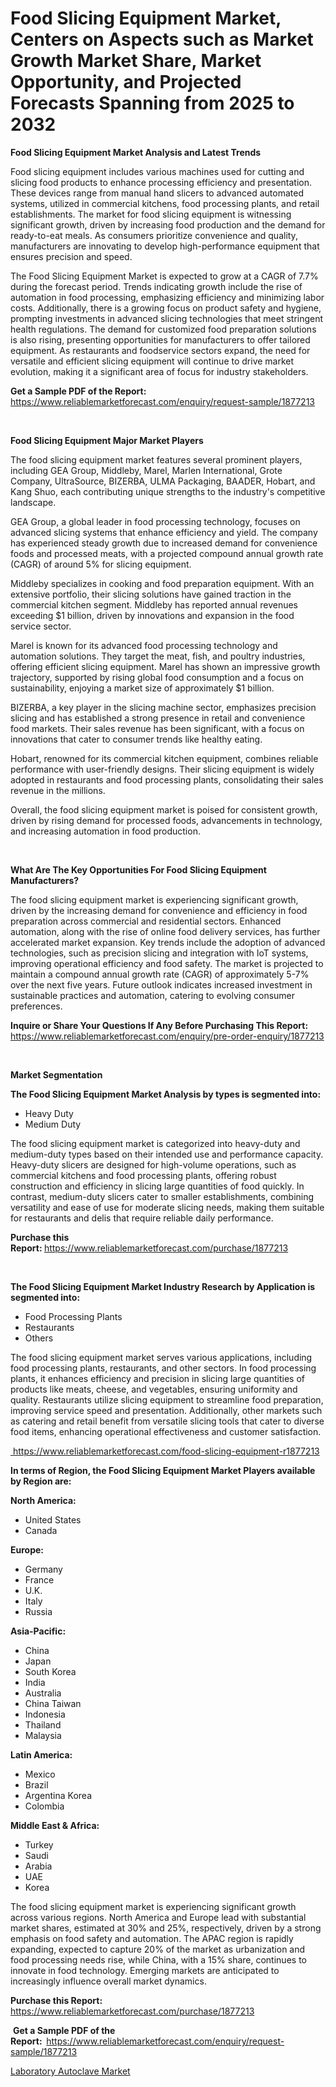 <p><h1>Food Slicing Equipment Market, Centers on Aspects such as Market Growth Market Share, Market Opportunity, and Projected Forecasts Spanning from 2025 to 2032</h1></p><p><strong>Food Slicing Equipment Market Analysis and Latest Trends</strong></p>
<p><p>Food slicing equipment includes various machines used for cutting and slicing food products to enhance processing efficiency and presentation. These devices range from manual hand slicers to advanced automated systems, utilized in commercial kitchens, food processing plants, and retail establishments. The market for food slicing equipment is witnessing significant growth, driven by increasing food production and the demand for ready-to-eat meals. As consumers prioritize convenience and quality, manufacturers are innovating to develop high-performance equipment that ensures precision and speed.</p><p>The Food Slicing Equipment Market is expected to grow at a CAGR of 7.7% during the forecast period. Trends indicating growth include the rise of automation in food processing, emphasizing efficiency and minimizing labor costs. Additionally, there is a growing focus on product safety and hygiene, prompting investments in advanced slicing technologies that meet stringent health regulations. The demand for customized food preparation solutions is also rising, presenting opportunities for manufacturers to offer tailored equipment. As restaurants and foodservice sectors expand, the need for versatile and efficient slicing equipment will continue to drive market evolution, making it a significant area of focus for industry stakeholders.</p></p>
<p><strong>Get a Sample PDF of the Report:&nbsp;</strong> <a href="https://www.reliablemarketforecast.com/enquiry/request-sample/1877213?utm_campaign=2875&utm_medium=2&utm_source=Github&utm_content=ia&utm_term=10042025&utm_id=food-slicing-equipment">https://www.reliablemarketforecast.com/enquiry/request-sample/1877213</a></p>
<p>&nbsp;</p>
<p><strong>Food Slicing Equipment Major Market Players</strong></p>
<p><p>The food slicing equipment market features several prominent players, including GEA Group, Middleby, Marel, Marlen International, Grote Company, UltraSource, BIZERBA, ULMA Packaging, BAADER, Hobart, and Kang Shuo, each contributing unique strengths to the industry's competitive landscape.</p><p>GEA Group, a global leader in food processing technology, focuses on advanced slicing systems that enhance efficiency and yield. The company has experienced steady growth due to increased demand for convenience foods and processed meats, with a projected compound annual growth rate (CAGR) of around 5% for slicing equipment.</p><p>Middleby specializes in cooking and food preparation equipment. With an extensive portfolio, their slicing solutions have gained traction in the commercial kitchen segment. Middleby has reported annual revenues exceeding $1 billion, driven by innovations and expansion in the food service sector.</p><p>Marel is known for its advanced food processing technology and automation solutions. They target the meat, fish, and poultry industries, offering efficient slicing equipment. Marel has shown an impressive growth trajectory, supported by rising global food consumption and a focus on sustainability, enjoying a market size of approximately $1 billion.</p><p>BIZERBA, a key player in the slicing machine sector, emphasizes precision slicing and has established a strong presence in retail and convenience food markets. Their sales revenue has been significant, with a focus on innovations that cater to consumer trends like healthy eating.</p><p>Hobart, renowned for its commercial kitchen equipment, combines reliable performance with user-friendly designs. Their slicing equipment is widely adopted in restaurants and food processing plants, consolidating their sales revenue in the millions.</p><p>Overall, the food slicing equipment market is poised for consistent growth, driven by rising demand for processed foods, advancements in technology, and increasing automation in food production.</p></p>
<p>&nbsp;</p>
<p><strong>What Are The Key Opportunities For Food Slicing Equipment Manufacturers?</strong></p>
<p><p>The food slicing equipment market is experiencing significant growth, driven by the increasing demand for convenience and efficiency in food preparation across commercial and residential sectors. Enhanced automation, along with the rise of online food delivery services, has further accelerated market expansion. Key trends include the adoption of advanced technologies, such as precision slicing and integration with IoT systems, improving operational efficiency and food safety. The market is projected to maintain a compound annual growth rate (CAGR) of approximately 5-7% over the next five years. Future outlook indicates increased investment in sustainable practices and automation, catering to evolving consumer preferences.</p></p>
<p><strong>Inquire or Share Your Questions If Any Before Purchasing This Report:</strong> <a href="https://www.reliablemarketforecast.com/enquiry/pre-order-enquiry/1877213?utm_campaign=2875&utm_medium=2&utm_source=Github&utm_content=ia&utm_term=10042025&utm_id=food-slicing-equipment">https://www.reliablemarketforecast.com/enquiry/pre-order-enquiry/1877213</a></p>
<p>&nbsp;</p>
<p><strong>Market Segmentation</strong></p>
<p><strong>The Food Slicing Equipment Market Analysis by types is segmented into:</strong></p>
<p><ul><li>Heavy Duty</li><li>Medium Duty</li></ul></p>
<p><p>The food slicing equipment market is categorized into heavy-duty and medium-duty types based on their intended use and performance capacity. Heavy-duty slicers are designed for high-volume operations, such as commercial kitchens and food processing plants, offering robust construction and efficiency in slicing large quantities of food quickly. In contrast, medium-duty slicers cater to smaller establishments, combining versatility and ease of use for moderate slicing needs, making them suitable for restaurants and delis that require reliable daily performance.</p></p>
<p><strong>Purchase this Report:&nbsp;</strong><a href="https://www.reliablemarketforecast.com/purchase/1877213?utm_campaign=2875&utm_medium=2&utm_source=Github&utm_content=ia&utm_term=10042025&utm_id=food-slicing-equipment">https://www.reliablemarketforecast.com/purchase/1877213</a></p>
<p>&nbsp;</p>
<p><strong>The Food Slicing Equipment Market Industry Research by Application is segmented into:</strong></p>
<p><ul><li>Food Processing Plants</li><li>Restaurants</li><li>Others</li></ul></p>
<p><p>The food slicing equipment market serves various applications, including food processing plants, restaurants, and other sectors. In food processing plants, it enhances efficiency and precision in slicing large quantities of products like meats, cheese, and vegetables, ensuring uniformity and quality. Restaurants utilize slicing equipment to streamline food preparation, improving service speed and presentation. Additionally, other markets such as catering and retail benefit from versatile slicing tools that cater to diverse food items, enhancing operational effectiveness and customer satisfaction.</p></p>
<p><a href="https://www.reliablemarketforecast.com/food-slicing-equipment-r1877213?utm_campaign=2875&utm_medium=2&utm_source=Github&utm_content=ia&utm_term=10042025&utm_id=food-slicing-equipment">&nbsp;https://www.reliablemarketforecast.com/food-slicing-equipment-r1877213</a></p>
<p><strong>In terms of Region, the Food Slicing Equipment Market Players available by Region are:</strong></p>
<p>
    <p> <strong> North America: </strong>
        <ul>
            <li>United States</li>
            <li>Canada</li>
        </ul>
        </p> 
    <p> <strong> Europe: </strong>
        <ul>
            <li>Germany</li>
            <li>France</li>
            <li>U.K.</li>
            <li>Italy</li>
            <li>Russia</li>
        </ul>
        </p> 
    <p> <strong> Asia-Pacific: </strong>
        <ul>
            <li>China</li>
            <li>Japan</li>
            <li>South Korea</li>
            <li>India</li>
            <li>Australia</li>
            <li>China Taiwan</li>
            <li>Indonesia</li>
            <li>Thailand</li>
            <li>Malaysia</li>
        </ul>
        </p> 
    <p> <strong> Latin America: </strong>
        <ul>
            <li>Mexico</li>
            <li>Brazil</li>
            <li>Argentina Korea</li>
            <li>Colombia</li>
        </ul>
        </p> 
    <p> <strong> Middle East & Africa: </strong>
        <ul>
            <li>Turkey</li>
            <li>Saudi</li>
            <li>Arabia</li>
            <li>UAE</li>
            <li>Korea</li>
        </ul>
    </p>
    </p>
<p><p>The food slicing equipment market is experiencing significant growth across various regions. North America and Europe lead with substantial market shares, estimated at 30% and 25%, respectively, driven by a strong emphasis on food safety and automation. The APAC region is rapidly expanding, expected to capture 20% of the market as urbanization and food processing needs rise, while China, with a 15% share, continues to innovate in food technology. Emerging markets are anticipated to increasingly influence overall market dynamics.</p></p>
<p><strong>Purchase this Report: </strong><a href="https://www.reliablemarketforecast.com/purchase/1877213?utm_campaign=2875&utm_medium=2&utm_source=Github&utm_content=ia&utm_term=10042025&utm_id=food-slicing-equipment">https://www.reliablemarketforecast.com/purchase/1877213</a></p>
<p>&nbsp;<strong>Get a Sample PDF of the Report:&nbsp;&nbsp;</strong><a href="https://www.reliablemarketforecast.com/enquiry/request-sample/1877213?utm_campaign=2875&utm_medium=2&utm_source=Github&utm_content=ia&utm_term=10042025&utm_id=food-slicing-equipment">https://www.reliablemarketforecast.com/enquiry/request-sample/1877213</a></p>
<p><strong></strong></p>
<p><p><a href="https://github.com/abantolemox08/Market-Research-Report-List-1/blob/main/laboratory-autoclave-market.md?utm_campaign=2875&utm_medium=2&utm_source=Github&utm_content=ia&utm_term=10042025&utm_id=food-slicing-equipment">Laboratory Autoclave Market</a></p></p>